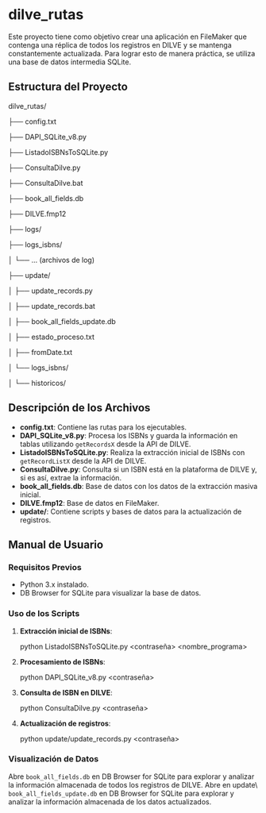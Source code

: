 # dilve_rutas

Este proyecto tiene como objetivo crear una aplicación en FileMaker que contenga una réplica de todos los registros en DILVE y se mantenga constantemente actualizada. Para lograr esto de manera práctica, se utiliza una base de datos intermedia SQLite.

## Estructura del Proyecto


dilve_rutas/

├── config.txt

├── DAPI_SQLite_v8.py

├── ListadoISBNsToSQLite.py

├── ConsultaDilve.py

├── ConsultaDilve.bat

├── book_all_fields.db

├── DILVE.fmp12

├── logs/

├── logs_isbns/

│ └── ... (archivos de log)

├── update/

│ ├── update_records.py

│ ├── update_records.bat

│ ├── book_all_fields_update.db

│ ├── estado_proceso.txt

│ ├── fromDate.txt

│ └── logs_isbns/

│ └── historicos/



## Descripción de los Archivos

- **config.txt**: Contiene las rutas para los ejecutables.
- **DAPI_SQLite_v8.py**: Procesa los ISBNs y guarda la información en tablas utilizando `getRecordsX` desde la API de DILVE.
- **ListadoISBNsToSQLite.py**: Realiza la extracción inicial de ISBNs con `getRecordListX` desde la API de DILVE.
- **ConsultaDilve.py**: Consulta si un ISBN está en la plataforma de DILVE y, si es así, extrae la información.
- **book_all_fields.db**: Base de datos con los datos de la extracción masiva inicial.
- **DILVE.fmp12**: Base de datos en FileMaker.
- **update/**: Contiene scripts y bases de datos para la actualización de registros.

## Manual de Usuario

### Requisitos Previos

- Python 3.x instalado.
- DB Browser for SQLite para visualizar la base de datos.

### Uso de los Scripts

1. **Extracción inicial de ISBNs**:
    
    python ListadoISBNsToSQLite.py   <usuario> <contraseña> <nombre_programa>
   

2. **Procesamiento de ISBNs**:
   
    python DAPI_SQLite_v8.py   <usuario> <contraseña>
   

3. **Consulta de ISBN en DILVE**:
 
    python ConsultaDilve.py   <usuario> <contraseña> <isbn>


4. **Actualización de registros**:

    python update/update_records.py   <usuario> <contraseña>


### Visualización de Datos

Abre `book_all_fields.db` en DB Browser for SQLite para explorar y analizar la información almacenada de todos los registros de DILVE.
Abre en update\ `book_all_fields_update.db` en DB Browser for SQLite para explorar y analizar la información almacenada de los datos actualizados.
